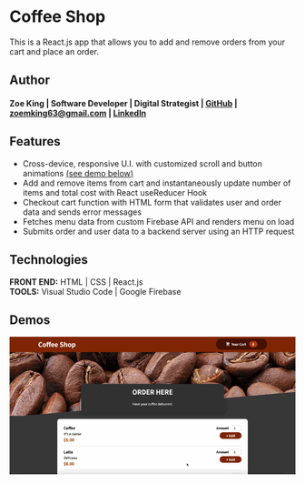 # Coffee Shop 
This is a React.js app that allows you to add and remove orders from your cart and place an order.  

## Author
#### Zoe King | Software Developer | Digital Strategist | [GitHub](https://github.com/zking63) | <zoemking63@gmail.com> | [LinkedIn](https://www.linkedin.com/in/zoe-king-9a730b12b/)

## Features
* Cross-device, responsive U.I. with customized scroll and button animations [(see demo below)](#Demos)
* Add and remove items from cart and instantaneously update number of items and total cost with React useReducer Hook 
* Checkout cart function with HTML form that validates user and order data and sends error messages
* Fetches menu data from custom Firebase API and renders menu on load
* Submits order and user data to a backend server using an HTTP request

## Technologies
**FRONT END:** HTML | CSS | React.js  
**TOOLS:** Visual Studio Code | Google Firebase 

## Demos
![Demo](/src/assets/coffeeshop.gif)
